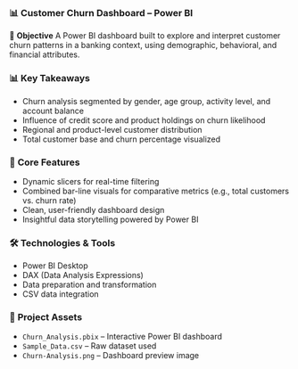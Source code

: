 ### 📊 Customer Churn Dashboard – Power BI

🚀 **Objective**
A Power BI dashboard built to explore and interpret customer churn patterns in a banking context, using demographic, behavioral, and financial attributes.

### 📊 **Key Takeaways**

* Churn analysis segmented by gender, age group, activity level, and account balance
* Influence of credit score and product holdings on churn likelihood
* Regional and product-level customer distribution
* Total customer base and churn percentage visualized

### 📌 **Core Features**

* Dynamic slicers for real-time filtering
* Combined bar-line visuals for comparative metrics (e.g., total customers vs. churn rate)
* Clean, user-friendly dashboard design
* Insightful data storytelling powered by Power BI

### 🛠 **Technologies & Tools**

* Power BI Desktop
* DAX (Data Analysis Expressions)
* Data preparation and transformation
* CSV data integration

### 📁 **Project Assets**

* `Churn_Analysis.pbix` – Interactive Power BI dashboard
* `Sample_Data.csv` – Raw dataset used
* `Churn-Analysis.png` – Dashboard preview image

